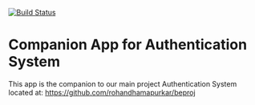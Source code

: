 

[![Build Status](https://travis-ci.com/rohandhamapurkar/beproj-android.svg?token=t8NjnJMTp7wnFzqcsZnx&branch=master)](https://travis-ci.com/rohandhamapurkar/beproj-android)

# Companion App for Authentication System

This app is the companion to our main project Authentication System located at:
https://github.com/rohandhamapurkar/beproj
